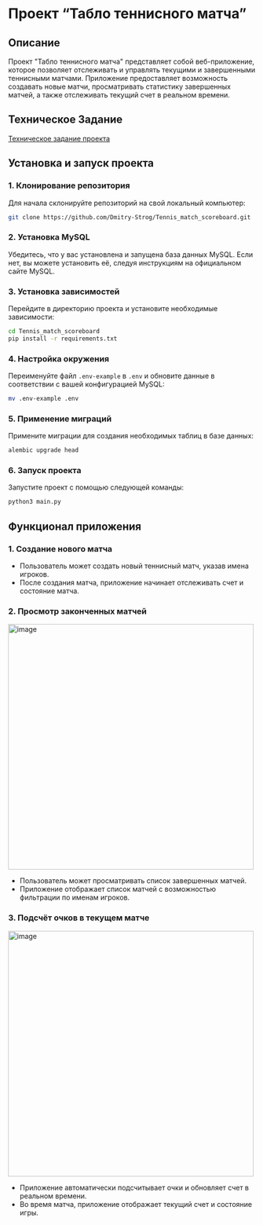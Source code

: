 # Проект “Табло теннисного матча”

## Описание
Проект "Табло теннисного матча" представляет собой веб-приложение, которое позволяет отслеживать и управлять текущими и завершенными теннисными матчами. Приложение предоставляет возможность создавать новые матчи, просматривать статистику завершенных матчей, а также отслеживать текущий счет в реальном времени.

## Техническое Задание
[Техническое задание проекта](https://zhukovsd.github.io/python-backend-learning-course/projects/tennis-scoreboard/)

## Установка и запуск проекта

### 1. Клонирование репозитория
Для начала склонируйте репозиторий на свой локальный компьютер:
```bash
git clone https://github.com/Dmitry-Strog/Tennis_match_scoreboard.git
```

### 2. Установка MySQL
Убедитесь, что у вас установлена и запущена база данных MySQL. Если нет, вы можете установить её, следуя инструкциям на официальном сайте MySQL.

### 3. Установка зависимостей
Перейдите в директорию проекта и установите необходимые зависимости:
```bash
cd Tennis_match_scoreboard
pip install -r requirements.txt
```

### 4. Настройка окружения
Переименуйте файл `.env-example` в `.env` и обновите данные в соответствии с вашей конфигурацией MySQL:
```bash
mv .env-example .env
```

### 5. Применение миграций
Примените миграции для создания необходимых таблиц в базе данных:
```bash
alembic upgrade head
```

### 6. Запуск проекта
Запустите проект с помощью следующей команды:
```bash
python3 main.py
```

## Функционал приложения

### 1. Создание нового матча
- Пользователь может создать новый теннисный матч, указав имена игроков.
- После создания матча, приложение начинает отслеживать счет и состояние матча.

### 2. Просмотр законченных матчей
<img width="500" alt="image" src="https://github.com/user-attachments/assets/492dd7cb-9af5-428f-a38e-7e13dc317a33">

- Пользователь может просматривать список завершенных матчей.
- Приложение отображает список матчей с возможностью фильтрации по именам игроков.
### 3. Подсчёт очков в текущем матче
<img width="500" alt="image" src="https://github.com/user-attachments/assets/b3ad92f9-5653-480f-9c6d-bfc9cbdaa64e">

- Приложение автоматически подсчитывает очки и обновляет счет в реальном времени.
- Во время матча, приложение отображает текущий счет и состояние игры.
